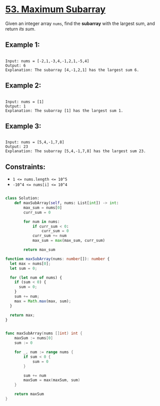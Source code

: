 # [53. Maximum Subarray](https://leetcode.com/problems/maximum-subarray/description/)

Given an integer array `nums`, find the **subarray** with the largest sum, and return _its sum_.

## Example 1:

```

Input: nums = [-2,1,-3,4,-1,2,1,-5,4]
Output: 6
Explanation: The subarray [4,-1,2,1] has the largest sum 6.

```

## Example 2:

```

Input: nums = [1]
Output: 1
Explanation: The subarray [1] has the largest sum 1.

```

## Example 3:

```

Input: nums = [5,4,-1,7,8]
Output: 23
Explanation: The subarray [5,4,-1,7,8] has the largest sum 23.

```

## Constraints:

- `1 <= nums.length <= 10^5`
- `-10^4 <= nums[i] <= 10^4`

```py

class Solution:
    def maxSubArray(self, nums: List[int]) -> int:
        max_sum = nums[0]
        curr_sum = 0

        for num in nums:
            if curr_sum < 0:
                curr_sum = 0
            curr_sum += num
            max_sum = max(max_sum, curr_sum)

        return max_sum

```

```ts
function maxSubArray(nums: number[]): number {
  let max = nums[0];
  let sum = 0;

  for (let num of nums) {
    if (sum < 0) {
      sum = 0;
    }
    sum += num;
    max = Math.max(max, sum);
  }

  return max;
}
```

```go

func maxSubArray(nums []int) int {
    maxSum := nums[0]
    sum := 0

    for _, num := range nums {
        if sum < 0 {
            sum = 0
        }

        sum += num
        maxSum = max(maxSum, sum)
    }

    return maxSum
}

```
